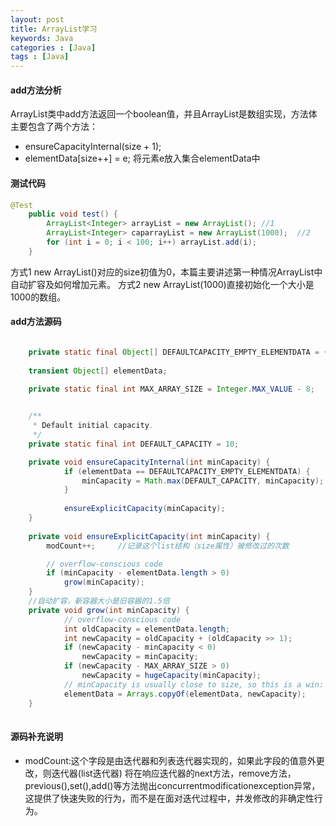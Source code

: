 ```yaml
---
layout: post
title: ArrayList学习
keywords: Java
categories : [Java]
tags : [Java]
---
```

#### add方法分析

ArrayList类中add方法返回一个boolean值，并且ArrayList是数组实现，方法体主要包含了两个方法：

* ensureCapacityInternal(size + 1);
* elementData[size++] = e;  将元素e放入集合elementData中

#### 测试代码

```java
@Test
	public void test() {
        ArrayList<Integer> arrayList = new ArrayList(); //1
		ArrayList<Integer> caparrayList = new ArrayList(1000);  //2
		for (int i = 0; i < 100; i++) arrayList.add(i);
	}
```

方式1 new ArrayList()对应的size初值为0，本篇主要讲述第一种情况ArrayList中自动扩容及如何增加元素。
方式2 new ArrayList(1000)直接初始化一个大小是1000的数组。

#### add方法源码

```java

    private static final Object[] DEFAULTCAPACITY_EMPTY_ELEMENTDATA = {};
    
    transient Object[] elementData; 
    
    private static final int MAX_ARRAY_SIZE = Integer.MAX_VALUE - 8;


    /**
     * Default initial capacity.
     */
    private static final int DEFAULT_CAPACITY = 10;

    private void ensureCapacityInternal(int minCapacity) {
            if (elementData == DEFAULTCAPACITY_EMPTY_ELEMENTDATA) {
                minCapacity = Math.max(DEFAULT_CAPACITY, minCapacity);      //第一次给容器分配的size为10
            }
    
            ensureExplicitCapacity(minCapacity);
    }
    
    private void ensureExplicitCapacity(int minCapacity) {
        modCount++;     //记录这个list结构（size属性）被修改过的次数

        // overflow-conscious code
        if (minCapacity - elementData.length > 0)
            grow(minCapacity);
    }
    //自动扩容，新容器大小是旧容器的1.5倍
    private void grow(int minCapacity) {
            // overflow-conscious code
            int oldCapacity = elementData.length;
            int newCapacity = oldCapacity + (oldCapacity >> 1);
            if (newCapacity - minCapacity < 0)
                newCapacity = minCapacity;
            if (newCapacity - MAX_ARRAY_SIZE > 0)
                newCapacity = hugeCapacity(minCapacity);
            // minCapacity is usually close to size, so this is a win:
            elementData = Arrays.copyOf(elementData, newCapacity);
    }
    
```
    
#### 源码补充说明

* modCount:这个字段是由迭代器和列表迭代器实现的，如果此字段的值意外更改，则迭代器(list迭代器) 将在响应迭代器的next方法，remove方法，previous(),set(),add()等方法抛出concurrentmodificationexception异常，这提供了快速失败的行为，而不是在面对迭代过程中，并发修改的非确定性行为。



   



    